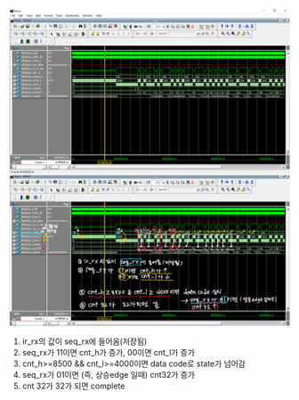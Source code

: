 ![](https://github.com/jiwonryu/Logic/blob/master/Practice09/Practice09_wave.png)
![](https://github.com/jiwonryu/Logic/blob/master/Practice09/Practice09_wave_%EC%84%A4%EB%AA%85.png)

1. ir_rx의 값이 seq_rx에 들어옴(저장됨)
2. seq_rx가 11이면 cnt_h가 증가, 00이면 cnt_l가 증가
3. cnt_h>=8500 && cnt_l>=4000이면 data code로 state가 넘어감 
4. seq_rx가 01이면 (즉, 상승edge 일때) cnt32가 증가
5. cnt 32가 32가 되면 complete
<!--stackedit_data:
eyJoaXN0b3J5IjpbMTgzODg4NDE4MywzOTA4NTk1NDMsNDY0ND
E3MTExXX0=
-->